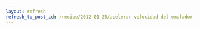 ```yaml
---
layout: refresh
refresh_to_post_id: /recipe/2012-01-25/acelerar-velocidad-del-emulador-de-android.html
---
```

